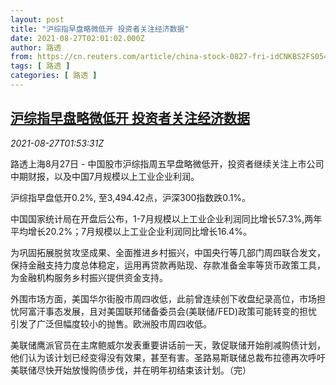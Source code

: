 ```yaml
---
layout: post
title: "沪综指早盘略微低开 投资者关注经济数据"
date: 2021-08-27T02:01:02.000Z
author: 路透
from: https://cn.reuters.com/article/china-stock-0827-fri-idCNKBS2FS054
tags: [ 路透 ]
categories: [ 路透 ]
---
```

<!--1630029662000-->
[沪综指早盘略微低开 投资者关注经济数据](https://cn.reuters.com/article/china-stock-0827-fri-idCNKBS2FS054)
------

<div>
<div><i>2021-08-27T01:53:31Z</i></div><p>路透上海8月27日 - 中国股市沪综指周五早盘略微低开，投资者继续关注上市公司中期财报，以及中国7月规模以上工业企业利润。</p><p>沪综指早盘低开0.2%, 至3,494.42点，沪深300指数跌0.1%。</p><p>中国国家统计局在开盘后公布，1-7月规模以上工业企业利润同比增长57.3%,两年平均增长20.2%；7月规模以上工业企业利润同比增长16.4%。</p><p>为巩固拓展脱贫攻坚成果、全面推进乡村振兴，中国央行等几部门周四联合发文，保持金融支持力度总体稳定，运用再贷款再贴现、存款准备金率等货币政策工具，为金融机构服务乡村振兴提供资金支持。</p><p>外围市场方面，美国华尔街股市周四收低，此前曾连续创下收盘纪录高位，市场担忧阿富汗事态发展，且对美国联邦储备委员会(美联储/FED)政策可能转变的担忧引发了广泛但幅度较小的抛售。欧洲股市周四收低。</p><p>美联储鹰派官员在主席鲍威尔发表重要讲话前一天，敦促联储开始削减购债计划，他们认为该计划已经变得没有效果，甚至有害。圣路易斯联储总裁布拉德再次呼吁美联储尽快开始放慢购债步伐，并在明年初结束该计划。（完）</p>
</div>
